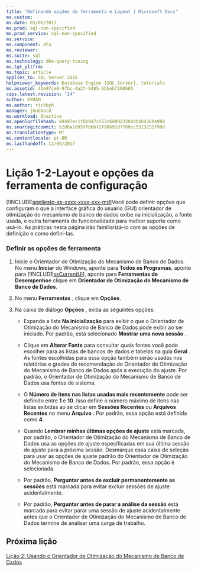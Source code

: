 ```yaml
---
title: "Definindo opções de ferramenta e Layout | Microsoft Docs"
ms.custom: 
ms.date: 03/01/2017
ms.prod: sql-non-specified
ms.prod_service: sql-non-specified
ms.service: 
ms.component: dta
ms.reviewer: 
ms.suite: sql
ms.technology: dbe-query-tuning
ms.tgt_pltfrm: 
ms.topic: article
applies_to: SQL Server 2016
helpviewer_keywords: Database Engine [SQL Server], tutorials
ms.assetid: 43e97ce0-97bc-4a27-9485-5bbeb7190b85
caps.latest.revision: "24"
author: BYHAM
ms.author: rickbyh
manager: jhubbard
ms.workload: Inactive
ms.openlocfilehash: 8d497ec1f8b0d7c557c6d802328ddbbb4360a988
ms.sourcegitcommit: b2d8a2d95ffbb6f2f98692d7760cc5523151f99d
ms.translationtype: MT
ms.contentlocale: pt-BR
ms.lasthandoff: 12/05/2017
---
```

# <a name="lesson-1-2---setting-tool-options-and-layout"></a>Lição 1-2-Layout e opções da ferramenta de configuração
[!INCLUDE[appliesto-ss-xxxx-xxxx-xxx-md](../../includes/appliesto-ss-xxxx-xxxx-xxx-md.md)]Você pode definir opções que configuram o que a interface gráfica do usuário (GUI) orientador de otimização do mecanismo de banco de dados exibe na inicialização, a fonte usada, e outra ferramenta de funcionalidade para melhor suporte como usá-lo. As práticas nesta página irão familiarizá-lo com as opções de definição e como defini-las.  
  
### <a name="set-the-tool-options"></a>Definir as opções de ferramenta  
  
1.  Inicie o Orientador de Otimização do Mecanismo de Banco de Dados. No menu **Iniciar** do Windows, aponte para **Todos os Programas**, aponte para [!INCLUDE[ssCurrentUI](../../includes/sscurrentui-md.md)], aponte para **Ferramentas de Desempenho**e clique em **Orientador de Otimização do Mecanismo de Banco de Dados**.  
  
2.  No menu **Ferramentas** , clique em **Opções**.  
  
3.  Na caixa de diálogo **Opções** , exiba as seguintes opções:  
  
    -   Expanda a lista **Na inicialização** para exibir o que o Orientador de Otimização do Mecanismo de Banco de Dados pode exibir ao ser iniciado. Por padrão, está selecionado **Mostrar uma nova sessão** .  
  
    -   Clique em **Alterar Fonte** para consultar quais fontes você pode escolher para as listas de bancos de dados e tabelas na guia **Geral** . As fontes escolhidas para essa opção também serão usadas nos relatórios e grades de recomendação do Orientador de Otimização do Mecanismo de Banco de Dados após a execução do ajuste. Por padrão, o Orientador de Otimização do Mecanismo de Banco de Dados usa fontes de sistema.  
  
    -   O **Número de itens nas listas usadas mais recentemente** pode ser definido entre **1** e **10**. Isso define o número máximo de itens nas listas exibidas ao se clicar em **Sessões Recentes** ou **Arquivos Recentes** no menu **Arquivo** . Por padrão, essa opção está definida como **4**.  
  
    -   Quando **Lembrar minhas últimas opções de ajuste** está marcada, por padrão, o Orientador de Otimização do Mecanismo de Banco de Dados usa as opções de ajuste especificadas em sua última sessão de ajuste para a próxima sessão. Desmarque essa caixa de seleção para usar as opções de ajuste padrão do Orientador de Otimização do Mecanismo de Banco de Dados. Por padrão, essa opção é selecionada.  
  
    -   Por padrão, **Perguntar antes de excluir permanentemente as sessões** está marcada para evitar excluir sessões de ajuste acidentalmente.  
  
    -   Por padrão, **Perguntar antes de parar a análise da sessão** está marcada para evitar parar uma sessão de ajuste acidentalmente antes que o Orientador de Otimização do Mecanismo de Banco de Dados termine de analisar uma carga de trabalho.  
  
## <a name="next-lesson"></a>Próxima lição  
[Lição 2: Usando o Orientador de Otimização do Mecanismo de Banco de Dados](../../tools/dta/lesson-2-using-database-engine-tuning-advisor.md)  
  
  
  
